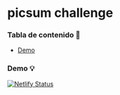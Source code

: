 # picsum challenge

### Tabla de contenido :rocket:

- [Demo](#demo-bulb)

### Demo :bulb:

[![Netlify Status](https://api.netlify.com/api/v1/badges/f7e8bb86-dc2a-429f-8f9f-7d36e637d33f/deploy-status)](https://app.netlify.com/sites/elmango80/deploys)
